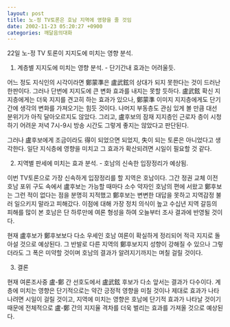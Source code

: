 ```yaml
---
layout: post
title: 노-정 TV토론은 호남 지역에 영향을 줄 것임
date: 2002-11-23 05:20:27 +0900
categories: 깨달음의대화
---
```

22일 노-정 TV 토론이 지지도에 미치는 영향 분석.
  

  
1. 계층별 지지도에 미치는 영향 분석. - 단기간내 효과는 어려울듯.
  

  
어느 정도 지식인의 시각이라면 鄭蒙準은 盧武鉉의 상대가 되지 못한다는 것이 드러난 한판이다. 그러나 단번에 지지도에 큰 변화 효과를 내지는 못할 듯하다. 盧武鉉 확신 지지층에게는 더욱 지지를 견고히 하는 효과가 있으나, 鄭蒙準 이미지 지지층에게도 단기간에 생각의 변화를 가져오기는 힘듯 것이다. 나머지 부동층도 관심 있게 볼 만큼 대선 분위기가 아직 달아오르지도 않았다. 그리고, 盧후보의 잠재 지지층인 근로자 층이 시청하기 어려운 저녁 7시-9시 방송 시간도 그렇게 좋지는 않았다고 판단된다.
  

  
그러나 盧후보에게 조금이라도 得이 되었으면 되었지, 失이 되는 토론은 아니었다고 생각한다. 일단 지식층에 영향을 미치고 그 효과가 확산되려면 시일이 필요할 것 같다.
  

  
2. 지역별 판세에 미치는 효과 분석. - 호남의 신속한 입장정리가 예상됨.
  

  
이번 TV토론으로 가장 신속하게 입장정리를 할 지역은 호남이다. 그간 정권 교체 이전 호남 포위 구도 속에서 盧후보는 가능할 때마다 소수 약자인 호남의 편에 서왔고 鄭후보는 그런 적이 없다는 점을 분명히 지적했고 鄭후보는 변변한 대답을 못하고 지역감정 불러 일으키지 말라고 피해갔다. 이점에 대해 가장 정치 의식이 높고 수십년 지역 갈등의 피해를 많이 본 호남은 단 하루만에 여론 형성을 하여 오늘부터 조사 결과에 반영될 것이다.
  

  
현재 盧후보가 鄭후보보다 다소 우세인 호남 여론이 확실하게 정리되어 적극 지지로 돌아설 것으로 예상된다. 그 반발로 다른 지역의 鄭후보지지 성향이 강해질 수 있으나 그렇더라도 그 폭은 미약할 것이며 호남의 결과가 알려지기까지는 며칠 걸릴 것이다.
  

  
3. 결론
  

  
현재 여론조사중 盧-鄭 간 선호도에서 盧武鉉 후보가 다소 앞서는 결과가 다수이다. 계층에 미치는 영향은 단기적으로는 약간 긍정적 영향을 미칠 것이나 제대로 효과가 나타나려면 시일이 걸릴 것이고, 지역에 미치는 영향은 호남에 단기적 효과가 나타날 것이기 때문에 전체적으로 盧-鄭 간의 지지율 격차를 더욱 벌리는 효과를 가져올 것으로 예상된다.